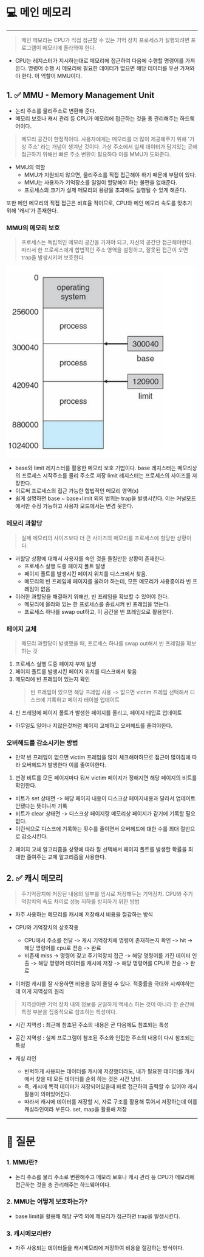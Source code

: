 # 💻 메인 메모리

---

> 메인 메모리는 CPU가 직접 접근할 수 있는 기억 장치
> 프로세스가 실행되려면 프로그램이 메모리에 올라와야 한다.

- CPU는 레지스터가 지시하는대로 메모리에 접근하여 다음에 수행할 명령어를 가져온다. 명령어 수행 시 메모리에 필요한 데이터가 없으면 해당 데이터를 우선 가져와야 한다. 이 역할이 MMU이다.

## 1. ✅ MMU - Memory Management Unit

- 논리 주소를 물리주소로 변환해 준다.
- 메모리 보호나 캐시 관리 등 CPU가 메모리에 접근하는 것을 총 관리해주는 하드웨어이다.

> 메모리 공간이 한정적이다. 사용자에게는 메모리를 더 많이 제공해주기 위해 '가상 주소' 라는 개념이 생겨난 것이다. 가상 주소에서 실제 데이터가 담겨있는 곳에 접근하기 위해선 빠른 주소 변환이 필요하다 이를 MMU가 도와준다.

- MMU의 역할 
  - MMU가 지원되지 않으면, 물리주소를 직접 접근해야 하기 때문에 부담이 있다.
  - MMU는 사용자가 기억장소를 일일이 할당해야 하는 불편을 없애준다.
  - 프로세스의 크기가 실제 메모리의 용량을 초과해도 실행될 수 있게 해준다.

또한 메인 메모리의 직접 접근은 비효율 적이므로, CPU와 메인 메모리 속도를 맞추기 위해 '캐시'가 존재한다.

### MMU의 메모리 보호

> 프로세스는 독립적인 메모리 공간을 가져야 되고, 자신의 공간만 접근해야한다.
> 따라서 한 프로세스에게 합법적인 주소 영역을 설정하고, 잘못된 접근이 오면 trap을 발생시키며 보호한다.

![img_11.png](img_11.png)

- base와 limit 레지스터를 활용한 메모리 보호 기법이다. base 레지스터는 메모리상의 프로세스 시작주소를 물리 주소로 저장 limit 레지스터는 프로세스의 사이즈를 저장한다.
- 이로써 프로세스의 접근 가능한 합법적인 메모리 영역(x)
- 쉽게 설명하면 base ~ base+limit 외의 범위는 trap을 발생시킨다. 이는 커널모드에서만 수정 가능하고 사용자 모드에서는 변경 못한다.


### 메모리 과할당
> 실제 메모리의 사이즈보다 더 큰 사이즈의 메모리를 프로세스에 할당한 상황이다.

- 과할당 상황에 대해서 사용자를 속인 것을 들킬만한 상황이 존재한다.
  - 프로세스 실행 도중 페이지 폴트 발생
  - 페이지 폴트를 발생시킨 페이지 위치를 디스크에서 찾음.
  - 메모리의 빈 프레임에 페이지를 올려야 하는데, 모든 메모리가 사용중이라 빈 프레임이 없음
- 이러한 과할당을 해결하기 위해선, 빈 프레임을 확보할 수 있어야 한다.
  - 메모리에 올라와 있는 한 프로세스를 종료시켜 빈 프레임을 얻는다.
  - 프로세스 하나를 swap out하고, 이 공간을 빈 프레임으로 활용한다.


### 페이지 교체
> 메모리 과할당이 발생했을 때, 프로세스 하나를 swap out해서 빈 프레임을 확보하는 것

1. 프로세스 실행 도중 페이지 부재 발생
2. 페이지 폴트를 발생시킨 페이지 위치를 디스크에서 찾음
3. 메모리에 빈 프레임이 있는지 확인
    > 빈 프레임이 있으면 해당 프레임 사용 -> 없으면 victim 프레임 선택해서 디스크에 기록하고 페이지 테이블 업데이트
4. 빈 프레임에 페이지 폴트가 발생한 페이지를 올리고, 페이지 테입르 업데이트
- 아무일도 일어나 지않은것처럼 페이지 교체하고 오버헤드를 줄여야한다.

### 오버헤드를 감소시키는 방법
- 만약 빈 프레임이 없으면 victim 프레임을 많이 체크해야하므로 접근이 많아짐에 따라 오버헤드가 발생한다 이를 줄여야한다.

1. 변경 비트를 모든 페이지마다 둬서 victim 페이지가 정해지면 해당 페이지의 비트를 확인한다.
- 비트가 set 상태면 -> 해당 페이지 내용이 디스크상 페이지내용과 달라서 업데이트 안됐다는 뜻이니까 기록
- 비트가 clear 상태면 -> 디스크상 페이지랑 메모리상 페이지가 같기에 기록할 필요 없다. 
- 이런식으로 디스크에 기록하는 횟수를 줄이면서 오버헤드에 대한 수를 최대 절반으로 감소시킨다.

2. 페이지 교체 알고리즘을 상황에 따라 잘 선택해서 페이지 폴트를 발생할 확률을 최대한 줄여주는 교체 알고리즘을 사용한다.

## 2. ✅ 캐시 메모리
> 주기억장치에 저장된 내용의 일부를 임시로 저장해두는 기억장치. CPU와 주기억장치의 속도 차이로 성능 저하를 방지하기 위한 방법

- 자주 사용하는 메모리를 캐시에 저장해서 비용을 절감하는 방식 

- CPU와 기억장치의 상호작용
  - CPU에서 주소를 전달 -> 캐시 기억장치에 명령이 존재하는지 확인 -> hit -> 해당 명령어를 cpu로 전송 -> 완료 
  - 비존재 miss -> 명령어 갖고 주기억장치 접근 -> 해당 명령어를 가진 데이터 인출 -> 해당 명령어 데이터를 캐시에 저장 -> 해당 명령어를 CPU로 전송 -> 완료

- 이처럼 캐시를 잘 사용하면 비용을 많이 줄일 수 있다. 적중률을 극대화 시켜야하는데 이게 지역성의 원리

> 지역성이란 기억 장치 내의 정보를 균일하게 액세스 하는 것이 아니라 한 순간에 특정 부분을 집중적으로 참조하는 특성이다.

- 시간 지역성 : 최근에 참조된 주소의 내용은 곧 다음에도 참조되는 특성
- 공간 지역성 : 실제 프로그램이 참조된 주소와 인접한 주소의 내용이 다시 참조되는 특성

- 캐싱 라인 
  - 빈벅하게 사용되는 데이터를 캐시에 저장했더라도, 내가 필요한 데이터를 캐시에서 찾을 때 모든 데이터를 순회 하는 것은 시간 낭비.
  - 즉, 캐시에 목적 데이터가 저장되어있을때 바로 접근하여 출력할 수 있어야 캐시 활용이 의미있어진다.
  - 따라서 캐시에 데이터를 저장할 시, 자료 구조를 활용해 묶어서 저장하는데 이를 캐싱라인이라 부른다. set, map을 활용해 저장

---

# 🤔 질문

### 1. MMU란?
- 논리 주소를 물리 주소로 변환해주고 메모리 보호나 캐시 관리 등 CPU가 메모리에 접근하는 것을 총 관리해주는 하드웨어이다.

### 2. MMU는 어떻게 보호하는가?
- base limit을 활용해 해당 구역 외에 메모리가 접근하면 trap을 발생시킨다.

### 3. 캐시메모리란?
- 자주 사용되는 데이터들을 캐시메모리에 저장하여 비용을 절감하는 방식이다. 


